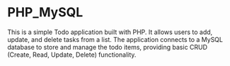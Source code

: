 # PHP_MySQL
This is a simple Todo application built with PHP. It allows users to add, update, and delete tasks from a list. The application connects to a MySQL database to store and manage the todo items, providing basic CRUD (Create, Read, Update, Delete) functionality.
